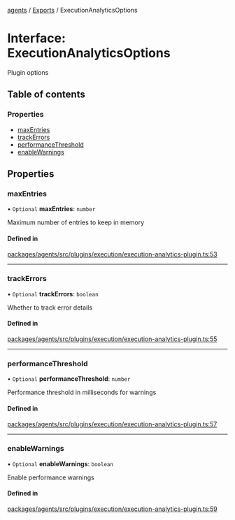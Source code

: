 <!-- 
 ⚠️  AUTO-GENERATED FILE - DO NOT EDIT MANUALLY
 This file is automatically generated by scripts/docs-generator.js
 To make changes, edit the source TypeScript files or update the generator script
-->

[agents](../../) / [Exports](../modules) / ExecutionAnalyticsOptions

# Interface: ExecutionAnalyticsOptions

Plugin options

## Table of contents

### Properties

- [maxEntries](ExecutionAnalyticsOptions#maxentries)
- [trackErrors](ExecutionAnalyticsOptions#trackerrors)
- [performanceThreshold](ExecutionAnalyticsOptions#performancethreshold)
- [enableWarnings](ExecutionAnalyticsOptions#enablewarnings)

## Properties

### maxEntries

• `Optional` **maxEntries**: `number`

Maximum number of entries to keep in memory

#### Defined in

[packages/agents/src/plugins/execution/execution-analytics-plugin.ts:53](https://github.com/woojubb/robota/blob/c50179e56752f80ea03c64201e29ab12275152bf/packages/agents/src/plugins/execution/execution-analytics-plugin.ts#L53)

___

### trackErrors

• `Optional` **trackErrors**: `boolean`

Whether to track error details

#### Defined in

[packages/agents/src/plugins/execution/execution-analytics-plugin.ts:55](https://github.com/woojubb/robota/blob/c50179e56752f80ea03c64201e29ab12275152bf/packages/agents/src/plugins/execution/execution-analytics-plugin.ts#L55)

___

### performanceThreshold

• `Optional` **performanceThreshold**: `number`

Performance threshold in milliseconds for warnings

#### Defined in

[packages/agents/src/plugins/execution/execution-analytics-plugin.ts:57](https://github.com/woojubb/robota/blob/c50179e56752f80ea03c64201e29ab12275152bf/packages/agents/src/plugins/execution/execution-analytics-plugin.ts#L57)

___

### enableWarnings

• `Optional` **enableWarnings**: `boolean`

Enable performance warnings

#### Defined in

[packages/agents/src/plugins/execution/execution-analytics-plugin.ts:59](https://github.com/woojubb/robota/blob/c50179e56752f80ea03c64201e29ab12275152bf/packages/agents/src/plugins/execution/execution-analytics-plugin.ts#L59)

